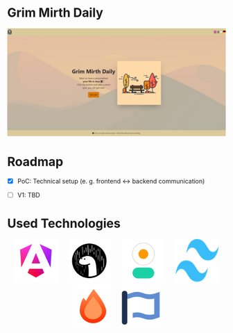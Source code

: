 ﻿# Grim Mirth Daily
<img src="readme-assets/welcome_screen.png" alt="Grim Mirth Daily home screen">

# Roadmap

- [x] PoC: Technical setup (e. g. frontend &harr; backend communication) <br>
- [ ] V1: TBD


# Used Technologies

<p align="center">
  <a href="https://angular.dev"><img src="readme-assets/angular.png" alt="Angular Logo" height="100" width="100" hspace="10"></a>
  <a href="https://deno.com"><img src="readme-assets/deno.png" alt="Deno Logo" height="100" width="100" hspace="10"></a>
  <a href="https://daisyui.com/"><img src="readme-assets/daisyui.png" alt="DaisyUI Logo" height="100" width="100" hspace="10"></a>
  <a href="https://tailwindcss.com/"><img src="readme-assets/tailwind.svg" alt="Tailwind Logo" height="100" width="100" hspace="10"></a>
  <a href="https://hono.dev/"><img src="readme-assets/hono.png" alt="Hono Logo" height="100" hspace="10"></a>
  <a href="https://fontawesome.com/"><img src="readme-assets/fontawesome.svg" alt="Font Awesome Logo" height="90" width="90" hspace="10"></a>
</p>

